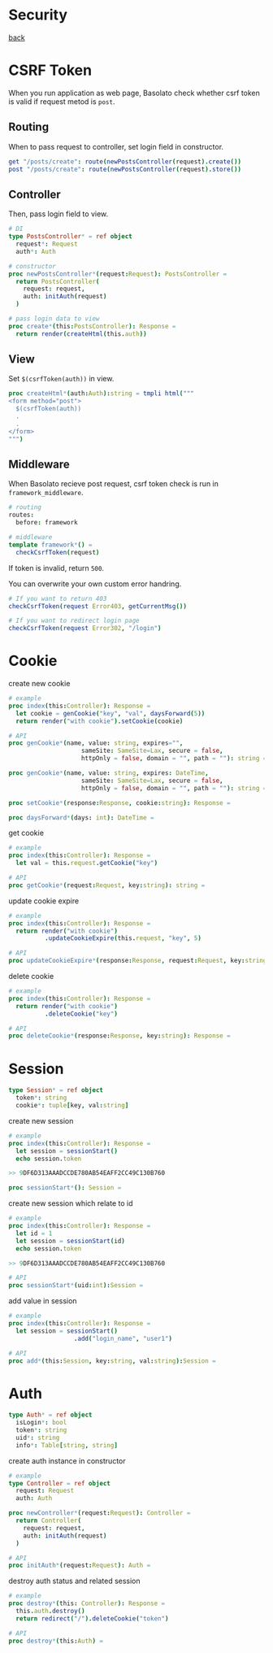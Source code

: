 Security
===
[back](../README.md)

# CSRF Token
When you run application as web page, Basolato check whether csrf token is valid if request metod is `post`.

## Routing
When to pass request to controller, set login field in constructor.
```nim
get "/posts/create": route(newPostsController(request).create())
post "/posts/create": route(newPostsController(request).store())
```

## Controller
Then, pass login field to view.

```nim
# DI
type PostsController* = ref object
  request*: Request
  auth*: Auth

# constructor
proc newPostsController*(request:Request): PostsController =
  return PostsController(
    request: request,
    auth: initAuth(request)
  )

# pass login data to view
proc create*(this:PostsController): Response =
  return render(createHtml(this.auth))
```

## View
Set `$(csrfToken(auth))` in view.
```nim
proc createHtml*(auth:Auth):string = tmpli html("""
<form method="post">
  $(csrfToken(auth))
  .
  .
</form>
""")
```

## Middleware
When Basolato recieve post request, csrf token check is run in `framework_middleware`.

```nim
# routing
routes:
  before: framework

# middleware
template framework*() =
  checkCsrfToken(request)
```
If token is invalid, return `500`.

You can overwrite your own custom error handring.
```nim
# If you want to return 403
checkCsrfToken(request Error403, getCurrentMsg())

# If you want to redirect login page
checkCsrfToken(request Error302, "/login")
```

# Cookie

create new cookie
```nim
# example
proc index(this:Controller): Response =
  let cookie = genCookie("key", "val", daysForward(5))
  return render("with cookie").setCookie(cookie)
```
```nim
# API
proc genCookie*(name, value: string, expires="",
                    sameSite: SameSite=Lax, secure = false,
                    httpOnly = false, domain = "", path = ""): string =

proc genCookie*(name, value: string, expires: DateTime,
                    sameSite: SameSite=Lax, secure = false,
                    httpOnly = false, domain = "", path = ""): string =

proc setCookie*(response:Response, cookie:string): Response =

proc daysForward*(days: int): DateTime =
```

get cookie
```nim
# example
proc index(this:Controller): Response =
  let val = this.request.getCookie("key")
```
```nim
# API
proc getCookie*(request:Request, key:string): string =
```

update cookie expire
```nim
# example
proc index(this:Controller): Response =
  return render("with cookie")
          .updateCookieExpire(this.request, "key", 5)
```
```nim
# API
proc updateCookieExpire*(response:Response, request:Request, key:string, days:int): Response =
```

delete cookie
```nim
# example
proc index(this:Controller): Response =
  return render("with cookie")
          .deleteCookie("key")
```
```nim
# API
proc deleteCookie*(response:Response, key:string): Response =
```


# Session
```nim
type Session* = ref object
  token*: string
  cookie*: tuple[key, val:string]
```


create new session
```nim
# example
proc index(this:Controller): Response =
  let session = sessionStart()
  echo session.token

>> 9DF6D313AAADCCDE780AB54EAFF2CC49C130B760
```
```nim
proc sessionStart*(): Session =
```


create new session which relate to id
```nim
# example
proc index(this:Controller): Response =
  let id = 1
  let session = sessionStart(id)
  echo session.token

>> 9DF6D313AAADCCDE780AB54EAFF2CC49C130B760
```
```nim
# API
proc sessionStart*(uid:int):Session =
```

add value in session
```nim
# example
proc index(this:Controller): Response =
  let session = sessionStart()
                  .add("login_name", "user1")
```
```nim
# API
proc add*(this:Session, key:string, val:string):Session =
```

# Auth
```nim
type Auth* = ref object
  isLogin*: bool
  token*: string
  uid*: string
  info*: Table[string, string]
```

create auth instance in constructor
```nim
# example
type Controller = ref object
  request: Request
  auth: Auth

proc newController*(request:Request): Controller =
  return Controller(
    request: request,
    auth: initAuth(request)
  )
```
```nim
# API
proc initAuth*(request:Request): Auth =
```

destroy auth status and related session
```nim
# example
proc destroy*(this: Controller): Response =
  this.auth.destroy()
  return redirect("/").deleteCookie("token")
```
```nim
# API
proc destroy*(this:Auth) =
```
